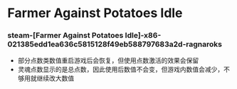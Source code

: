# Farmer Against Potatoes Idle

### steam-[Farmer Against Potatoes Idle]-x86-021385edd1ea636c5815128f49eb588797683a2d-ragnaroks
- 部分点数类数值重启游戏后会恢复，但使用点数激活的效果会保留
- 灵魂点数显示的是总点数，因此使用后数值不会变，但游戏内数值会减少，不够用就继续改大数值
